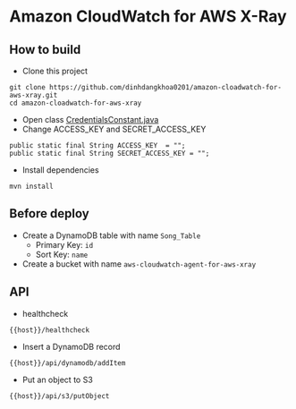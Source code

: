 # Amazon CloudWatch for AWS X-Ray

## How to build

- Clone this project
```
git clone https://github.com/dinhdangkhoa0201/amazon-cloadwatch-for-aws-xray.git
cd amazon-cloadwatch-for-aws-xray
```

- Open class [CredentialsConstant.java](src/main/java/com/vntechies/awscloudwatchagentforawsxray/constants/CredentialsConstant.java)
- Change ACCESS_KEY and SECRET_ACCESS_KEY
```
public static final String ACCESS_KEY  = "";
public static final String SECRET_ACCESS_KEY = "";
```

- Install dependencies
```
mvn install
```

## Before deploy

- Create a DynamoDB table with name `Song_Table`
  - Primary Key: `id`
  - Sort Key: `name`
- Create a bucket with name `aws-cloudwatch-agent-for-aws-xray`

## API

- healthcheck
```
{{host}}/healthcheck
```

- Insert a DynamoDB record
```
{{host}}/api/dynamodb/addItem
```

- Put an object to S3
```
{{host}}/api/s3/putObject
```
